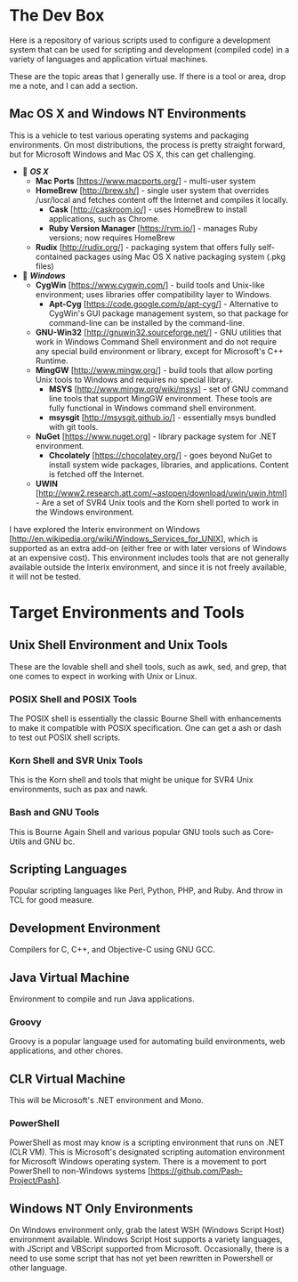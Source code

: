 # The Dev Box

Here is a repository of various scripts used to configure a development system that can be used for scripting and development (compiled code) in a variety of languages and application virtual machines.

These are the topic areas that I generally use.  If there is a tool or area, drop me a note, and I can add a section.

## Mac OS X and Windows NT Environments

This is a vehicle to test various operating systems and packaging environments.  On most distributions, the process is pretty straight forward, but for Microsoft Windows and Mac OS X, this can get challenging.  


* :dvd: ***OS X***
  * **Mac Ports** [https://www.macports.org/] - multi-user system
  * **HomeBrew** [http://brew.sh/] - single user system that overrides /usr/local and fetches content off the Internet and compiles it locally.
    * **Cask** [http://caskroom.io/] - uses HomeBrew to install applications, such as Chrome.
    * **Ruby Version Manager** [https://rvm.io/] - manages Ruby versions; now requires HomeBrew
  * **Rudix** [http://rudix.org/] - packaging system that offers fully self-contained packages using Mac OS X native packaging system (.pkg files)
* :dvd: ***Windows***
  * **CygWin** [https://www.cygwin.com/] - build tools and Unix-like environment; uses libraries offer compatibility layer to Windows.
    * **Apt-Cyg** [https://code.google.com/p/apt-cyg/] - Alternative to CygWin's GUI package management system, so that package for command-line can be installed by the command-line.
  * **GNU-Win32** [http://gnuwin32.sourceforge.net/] - GNU utilities that work in Windows Command Shell environment and do not require any special build environment or library, except for Microsoft's C++ Runtime.
  * **MingGW** [http://www.mingw.org/] - build tools that allow porting Unix tools to Windows and requires no special library.
    * **MSYS** [http://www.mingw.org/wiki/msys] - set of GNU command line tools that support MingGW environment.  These tools are fully functional in Windows command shell environment.
    * **msysgit** [http://msysgit.github.io/] - essentially msys bundled with git tools.
  * **NuGet** [https://www.nuget.org] - library package system for .NET environment.
    * **Chcolately** [https://chocolatey.org/] - goes beyond NuGet to install system wide packages, libraries, and applications.  Content is fetched off the Internet.
  * **UWIN** [http://www2.research.att.com/~astopen/download/uwin/uwin.html] - Are a set of SVR4 Unix tools and the Korn shell ported to work in the Windows environment.

I have explored the Interix environment on Windows [http://en.wikipedia.org/wiki/Windows_Services_for_UNIX], which is supported as an extra add-on (either free or with later versions of Windows at an expensive cost).  This environment includes tools that are not generally available outside the Interix environment, and since it is not freely available, it will not be tested.

# Target Environments and Tools

## Unix Shell Environment and Unix Tools

These are the lovable shell and shell tools, such as awk, sed, and grep, that one comes to expect in working with Unix or Linux.  

### POSIX Shell and POSIX Tools

The POSIX shell is essentially the classic Bourne Shell with enhancements to make it compatible with POSIX specification.  One can get a ash or dash to test out POSIX shell scripts.  

### Korn Shell and SVR Unix Tools

This is the Korn shell and tools that might be unique for SVR4 Unix environments, such as pax and nawk.  

### Bash and GNU Tools

This is Bourne Again Shell and various popular GNU tools such as Core-Utils and GNU bc.  

## Scripting Languages

Popular scripting languages like Perl, Python, PHP, and Ruby.  And throw in TCL for good measure.

## Development Environment

Compilers for C, C++, and Objective-C using GNU GCC.

## Java Virtual Machine

Environment to compile and run Java applications.

### Groovy

Groovy is a popular language used for automating build environments, web applications, and other chores.

## CLR Virtual Machine

This will be Microsoft's .NET environment and Mono.

### PowerShell

PowerShell as most may know is a scripting environment that runs on .NET (CLR VM).  This is Microsoft's designated scripting automation environment for Microsoft Windows operating system.  There is a movement to port PowerShell to non-Windows systems [https://github.com/Pash-Project/Pash].

## Windows NT Only Environments

On Windows environment only, grab the latest WSH (Windows Script Host) environment available. Windows Script Host supports a variety languages, with JScript and VBScript supported from Microsoft.  Occasionally, there is a need to use some script that has not yet been rewritten in Powershell or other language.
